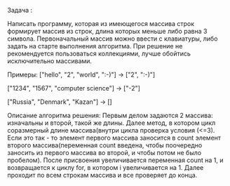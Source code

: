 Задача :

Написать программу, которая из имеющегося массива строк формирует массив из строк, длина которых меньше либо равна 3 символа. Первоначальный массив можно ввести с клавиатуры, либо задать на старте выполнения алгоритма. При решение не рекомендуется пользоваться коллекциями, лучше обойтись исключительно массивами.

Примеры:
["hello", "2", "world", ":-)"] -> ["2", ":-)"]

["1234", "1567", "computer science"] -> ["-2"]

["Russia", "Denmark", "Kazan"] -> []

Описание алгоритма решения:
Первым делом задаются 2 массива: изначальны и второй, такой же длины. Далее метод, в котором цикл соразмерный длине массива(внутри цикла проверка условия (<=3). Если это так - то элемент первого массива заносится в count элемент второго массива(переменная count введена, чтобы поочередно заносить из первого массива во второй, и чтобы потом не было пробелом). После присвоения увеличивается переменная count на 1, и возвращается к циклу for, в котором i увеличивается на 1. Далее проходит по всем строкам массива и все проверяет до конца.